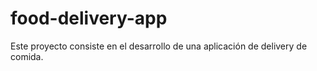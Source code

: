 # food-delivery-app
Este proyecto consiste en el desarrollo de una aplicación de delivery de comida.
